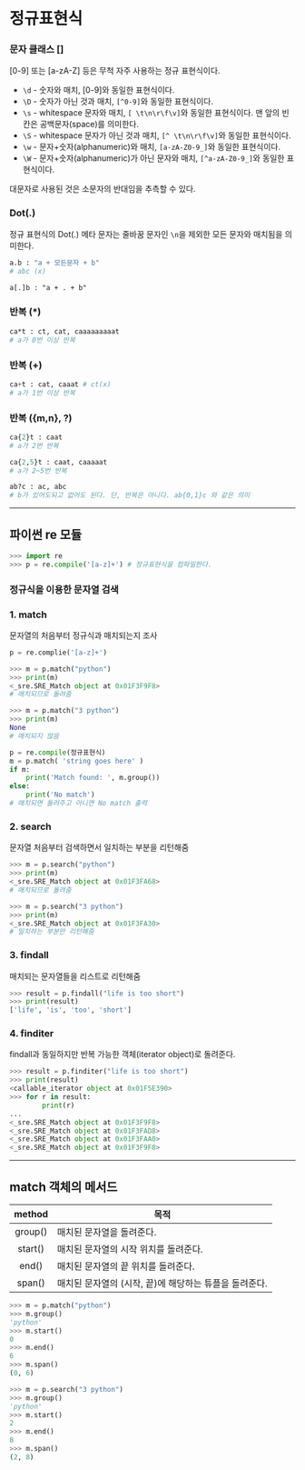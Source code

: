 # 정규표현식

### 문자 클래스 []

[0-9] 또는 [a-zA-Z] 등은 무척 자주 사용하는 정규 표현식이다. 

- `\d` - 숫자와 매치, [0-9]와 동일한 표현식이다.
- `\D` - 숫자가 아닌 것과 매치, `[^0-9]`와 동일한 표현식이다.
- `\s` - whitespace 문자와 매치, `[ \t\n\r\f\v]`와 동일한 표현식이다. 맨 앞의 빈 칸은 공백문자(space)를 의미한다.
- `\S` - whitespace 문자가 아닌 것과 매치, `[^ \t\n\r\f\v]`와 동일한 표현식이다.
- `\w` - 문자+숫자(alphanumeric)와 매치, `[a-zA-Z0-9_]`와 동일한 표현식이다.
- `\W` - 문자+숫자(alphanumeric)가 아닌 문자와 매치, `[^a-zA-Z0-9_]`와 동일한 표현식이다.

대문자로 사용된 것은 소문자의 반대임을 추측할 수 있다.

### Dot(.)

정규 표현식의 Dot(.) 메타 문자는 줄바꿈 문자인 `\n`을 제외한 모든 문자와 매치됨을 의미한다.

```bash
a.b : "a + 모든문자 + b"
# abc (x)
```

```
a[.]b : "a + . + b"
```

### 반복 (*)

```bash
ca*t : ct, cat, caaaaaaaaat
# a가 0번 이상 반복
```

### 반복 (+)

```python
ca+t : cat, caaat # ct(x)
# a가 1번 이상 반복
```

### 반복 ({m,n}, ?)

```python
ca{2}t : caat
# a가 2번 반복

ca{2,5}t : caat, caaaaat
# a가 2~5번 반복

ab?c : ac, abc
# b가 있어도되고 없어도 된다. 단, 반복은 아니다. ab{0,1}c 와 같은 의미
```

---

## 파이썬 re 모듈

```python
>>> import re
>>> p = re.compile('[a-z]+') # 정규표현식을 컴파일한다.
```



### 정규식을 이용한 문자열 검색

### 1. match

문자열의 처음부터 정규식과 매치되는지 조사

```python
p = re.complie('[a-z]+')

>>> m = p.match("python")
>>> print(m)
<_sre.SRE_Match object at 0x01F3F9F8>
# 매치되므로 돌려줌

>>> m = p.match("3 python")
>>> print(m)
None
# 매치되지 않음

p = re.compile(정규표현식)
m = p.match( 'string goes here' )
if m:
    print('Match found: ', m.group())
else:
    print('No match')
# 매치되면 돌려주고 아니면 No match 출력
```

### 2. search

문자열 처음부터 검색하면서 일치하는 부분을 리턴해줌

```python
>>> m = p.search("python")
>>> print(m)
<_sre.SRE_Match object at 0x01F3FA68>
# 매치되므로 돌려줌

>>> m = p.search("3 python")
>>> print(m)
<_sre.SRE_Match object at 0x01F3FA30>
# 일치하는 부분만 리턴해줌
```

### 3. findall

매치되는 문자열들을 리스트로 리턴해줌

```python
>>> result = p.findall("life is too short")
>>> print(result)
['life', 'is', 'too', 'short']
```

### 4. finditer

findall과 동일하지만 반복 가능한 객체(iterator object)로 돌려준다.

```python
>>> result = p.finditer("life is too short")
>>> print(result)
<callable_iterator object at 0x01F5E390>
>>> for r in result:
    	print(r)
...
<_sre.SRE_Match object at 0x01F3F9F8>
<_sre.SRE_Match object at 0x01F3FAD8>
<_sre.SRE_Match object at 0x01F3FAA0>
<_sre.SRE_Match object at 0x01F3F9F8>
```

---

## match 객체의 메서드

| method  | 목적                                                   |
| :-----: | ------------------------------------------------------ |
| group() | 매치된 문자열을 돌려준다.                              |
| start() | 매치된 문자열의 시작 위치를 돌려준다.                  |
|  end()  | 매치된 문자열의 끝 위치를 돌려준다.                    |
| span()  | 매치된 문자열의 (시작, 끝)에 해당하는 튜플을 돌려준다. |

```python
>>> m = p.match("python")
>>> m.group()
'python'
>>> m.start()
0
>>> m.end()
6
>>> m.span()
(0, 6)
```

```python
>>> m = p.search("3 python")
>>> m.group()
'python'
>>> m.start()
2
>>> m.end()
8
>>> m.span()
(2, 8)
```

